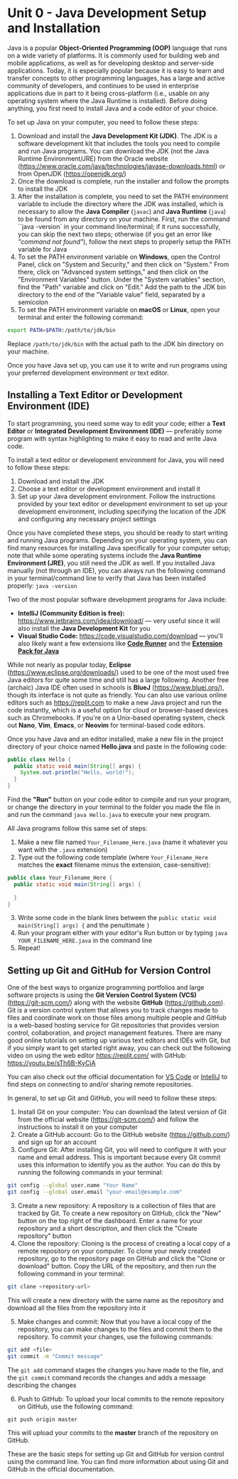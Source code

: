 # Unit 0 - Java Development Setup and Installation
Java is a popular **Object-Oriented Programming (OOP)** language that runs on a wide variety of platforms. It is commonly used for building web and mobile applications, as well as for developing desktop and server-side applications. Today, it is especially popular because it is easy to learn and transfer concepts to other programming languages, has a large and active community of developers, and continues to be used in enterprise applications due in part to it being cross-platform (i.e., usable on any operating system where the Java Runtime is installed). Before doing anything, you first need to install Java and a code editor of your choice.

To set up Java on your computer, you need to follow these steps:
1. Download and install the **Java Development Kit (JDK)**. The JDK is a software development kit that includes the tools you need to compile and run Java programs. You can download the JDK (not the Java Runtime Environment/JRE) from the Oracle website (https://www.oracle.com/java/technologies/javase-downloads.html) or from OpenJDK (https://openjdk.org/)
2. Once the download is complete, run the installer and follow the prompts to install the JDK
3. After the installation is complete, you need to set the PATH environment variable to include the directory where the JDK was installed, which is necessary to allow the **Java Compiler** (`javac`) and **Java Runtime** (`java`) to be found from any directory on your machine. First, run the command ``java -version` in your command line/terminal; if it runs successfully, you can skip the next two steps; otherwise (if you get an error like _"command not found"_), follow the next steps to properly setup the PATH variable for Java
4. To set the PATH environment variable on **Windows**, open the Control Panel, click on "System and Security," and then click on "System." From there, click on "Advanced system settings," and then click on the "Environment Variables" button. Under the "System variables" section, find the "Path" variable and click on "Edit." Add the path to the JDK bin directory to the end of the "Variable value" field, separated by a semicolon
5. To set the PATH environment variable on **macOS** or **Linux**, open your terminal and enter the following command:
```bash
export PATH=$PATH:/path/to/jdk/bin
```
Replace `/path/to/jdk/bin` with the actual path to the JDK bin directory on your machine.

Once you have Java set up, you can use it to write and run programs using your preferred development environment or text editor.

## Installing a Text Editor or Development Environment (IDE)
To start programming, you need some way to edit your code; either a **Text Editor** or **Integrated Development Environment (IDE)** — preferably some program with syntax highlighting to make it easy to read and write Java code.

To install a text editor or development environment for Java, you will need to follow these steps:
1. Download and install the JDK
2. Choose a text editor or development environment and install it
3. Set up your Java development environment. Follow the instructions provided by your text editor or development environment to set up your development environment, including specifying the location of the JDK and configuring any necessary project settings

Once you have completed these steps, you should be ready to start writing and running Java programs. Depending on your operating system, you can find many resources for installing Java specifically for your computer setup; note that while some operating systems include the **Java Runtime Environment (JRE)**, you still need the JDK as well. If you installed Java manually (not through an IDE), you can always run the following command in your terminal/command line to verify that Java has been installed properly: `java -version`

Two of the most popular software development programs for Java include:
* **IntelliJ (Community Edition is free):** https://www.jetbrains.com/idea/download/ — very useful since it will also install the **Java Development Kit** for you
* **Visual Studio Code:** https://code.visualstudio.com/download — you'll also likely want a few extensions like [**Code Runner**](https://marketplace.visualstudio.com/items?itemName=formulahendry.code-runner) and the [**Extension Pack for Java**](https://marketplace.visualstudio.com/items?itemName=vscjava.vscode-java-pack)

While not nearly as popular today, **Eclipse** (https://www.eclipse.org/downloads/) used to be one of the most used free Java editors for quite some time and still has a large following. Another free (archaic) Java IDE often used in schools is **BlueJ** (https://www.bluej.org/), though its interface is not quite as friendly. You can also use various online editors such as https://replit.com to make a new Java project and run the code instantly, which is a useful option for cloud or browser-based devices such as Chromebooks. If you're on a Unix-based operating system, check out **Nano**, **Vim**, **Emacs**, or **Neovim** for terminal-based code editors.

Once you have Java and an editor installed, make a new file in the project directory of your choice named **Hello.java** and paste in the following code:
```java
public class Hello {
  public static void main(String[] args) {
    System.out.println("Hello, world!");
  }
}
```
Find the **"Run"** button on your code editor to compile and run your program, or change the directory in your terminal to the folder you made the file in and run the command `java Hello.java` to execute your new program.

All Java programs follow this same set of steps:
1. Make a new file named `Your_Filename_Here.java` (name it whatever you want with the `.java` extension)
2. Type out the following code template (where `Your_Filename_Here` matches the **exact** filename minus the extension, case-sensitive):
```java
public class Your_Filename_Here {
  public static void main(String[] args) {
    
  }
}
```
3. Write some code in the blank lines between the `public static void main(String[] args) {` and the penultimate `}`
4. Run your program either with your editor's Run button or by typing `java YOUR_FILENAME_HERE.java` in the command line
5. Repeat!


## Setting up Git and GitHub for Version Control
One of the best ways to organize programming portfolios and large software projects is using the **Git Version Control System (VCS)** (https://git-scm.com/) along with the website **GitHub** (https://github.com). Git is a version control system that allows you to track changes made to files and coordinate work on those files among multiple people and GitHub is a web-based hosting service for Git repositories that provides version control, collaboration, and project management features. There are many good online tutorials on setting up various text editors and IDEs with Git, but if you simply want to get started right away, you can check out the following video on using the web editor https://replit.com/ with GitHub: https://youtu.be/sTh6B-KyCjA

You can also check out the official documentation for [VS Code](https://code.visualstudio.com/docs/sourcecontrol/github) or [IntelliJ](https://www.jetbrains.com/help/idea/using-git-integration.html) to find steps on connecting to and/or sharing remote repositories.

In general, to set up Git and GitHub, you will need to follow these steps:
1. Install Git on your computer: You can download the latest version of Git from the official website (https://git-scm.com/) and follow the instructions to install it on your computer
2. Create a GitHub account: Go to the GitHub website (https://github.com/) and sign up for an account
3. Configure Git: After installing Git, you will need to configure it with your name and email address. This is important because every Git commit uses this information to identify you as the author. You can do this by running the following commands in your terminal:
```bash
git config --global user.name "Your Name"
git config --global user.email "your-email@example.com"
```
3. Create a new repository: A repository is a collection of files that are tracked by Git. To create a new repository on GitHub, click the "New" button on the top right of the dashboard. Enter a name for your repository and a short description, and then click the "Create repository" button
4. Clone the repository: Cloning is the process of creating a local copy of a remote repository on your computer. To clone your newly created repository, go to the repository page on GitHub and click the "Clone or download" button. Copy the URL of the repository, and then run the following command in your terminal:
```bash
git clone <repository-url>
```
This will create a new directory with the same name as the repository and download all the files from the repository into it

5. Make changes and commit: Now that you have a local copy of the repository, you can make changes to the files and commit them to the repository. To commit your changes, use the following commands:
```bash
git add <file>
git commit -m "Commit message"
```
The `git add` command stages the changes you have made to the file, and the `git commit` command records the changes and adds a message describing the changes

6. Push to GitHub: To upload your local commits to the remote repository on GitHub, use the following command:
```java
git push origin master
```
This will upload your commits to the **master** branch of the repository on GitHub.

These are the basic steps for setting up Git and GitHub for version control using the command line. You can find more information about using Git and GitHub in the official documentation.
